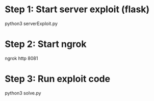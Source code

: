# Step 1: Start server exploit (flask)

python3 serverExploit.py

# Step 2: Start ngrok

ngrok http 8081

# Step 3: Run exploit code

python3 solve.py
